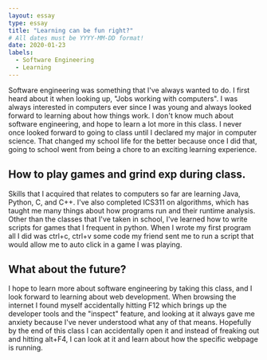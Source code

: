 ```yaml
---
layout: essay
type: essay
title: "Learning can be fun right?"
# All dates must be YYYY-MM-DD format!
date: 2020-01-23
labels:
  - Software Engineering
  - Learning
---
```



  Software engineering was something that I've always wanted to do. I first heard about it when looking up, "Jobs working with computers". I was always interested in computers ever since I was young and always looked forward to learning about how things work. I don't know much about software engineering, and hope to learn a lot more in this class. I never once looked forward to going to class until I declared my major in computer science. That changed my school life for the better because once I did that, going to school went from being a chore to an exciting learning experience.

## How to play games and grind exp during class.

  Skills that I acquired that relates to computers so far are learning Java, Python, C, and C++. I've also completed ICS311 on algorithms, which has taught me many things about how programs run and their runtime analysis. Other than the classes that I've taken in school, I've learned how to write scripts for games that I frequent in python. When I wrote my first program all I did was ctrl+c, ctrl+v some code my friend sent me to run a script that would allow me to auto click in a game I was playing.

## What about the future?

  I hope to learn more about software engineering by taking this class, and I look forward to learning about web development. When browsing the internet I found myself accidentally hitting F12 which brings up the developer tools and the "inspect" feature, and looking at it always gave me anxiety because I've never understood what any of that means. Hopefully by the end of this class I can accidentally open it and instead of freaking out and hitting alt+F4, I can look at it and learn about how the specific webpage is running.


